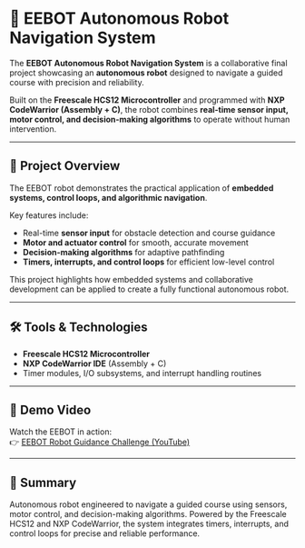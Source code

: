 # 🤖 EEBOT Autonomous Robot Navigation System

The **EEBOT Autonomous Robot Navigation System** is a collaborative final project showcasing an **autonomous robot** designed to navigate a guided course with precision and reliability.  

Built on the **Freescale HCS12 Microcontroller** and programmed with **NXP CodeWarrior (Assembly + C)**, the robot combines **real-time sensor input, motor control, and decision-making algorithms** to operate without human intervention.  

---

## 📖 Project Overview
The EEBOT robot demonstrates the practical application of **embedded systems, control loops, and algorithmic navigation**.  

Key features include:  
- Real-time **sensor input** for obstacle detection and course guidance  
- **Motor and actuator control** for smooth, accurate movement  
- **Decision-making algorithms** for adaptive pathfinding  
- **Timers, interrupts, and control loops** for efficient low-level control  

This project highlights how embedded systems and collaborative development can be applied to create a fully functional autonomous robot.  

---

## 🛠 Tools & Technologies
- **Freescale HCS12 Microcontroller**  
- **NXP CodeWarrior IDE** (Assembly + C)  
- Timer modules, I/O subsystems, and interrupt handling routines  

---

## 🎥 Demo Video
Watch the EEBOT in action:  
👉 [EEBOT Robot Guidance Challenge (YouTube)](https://youtube.com/shorts/PQ2uhcagHnQ?si=9LnpC-18juQw4heY)  

---

## 🚀 Summary
Autonomous robot engineered to navigate a guided course using sensors, motor control, and decision-making algorithms. Powered by the Freescale HCS12 and NXP CodeWarrior, the system integrates timers, interrupts, and control loops for precise and reliable performance.  


